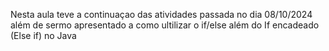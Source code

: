Nesta aula teve a continuaçao das atividades passada no dia 08/10/2024 além de sermo apresentado a como ultilizar o 
if/else além do  If encadeado (Else if) no Java
